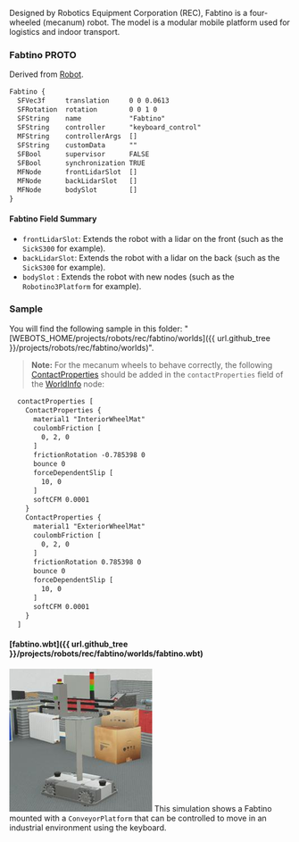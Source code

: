 Designed by Robotics Equipment Corporation (REC), Fabtino is a four-wheeled (mecanum) robot.
The model is a modular mobile platform used for logistics and indoor transport.

### Fabtino PROTO

Derived from [Robot](https://cyberbotics.com/doc/reference/robot).

```
Fabtino {
  SFVec3f     translation     0 0 0.0613
  SFRotation  rotation        0 0 1 0
  SFString    name            "Fabtino"
  SFString    controller      "keyboard_control"
  MFString    controllerArgs  []
  SFString    customData      ""
  SFBool      supervisor      FALSE
  SFBool      synchronization TRUE
  MFNode      frontLidarSlot  []
  MFNode      backLidarSlot   []
  MFNode      bodySlot        []
}
```

#### Fabtino Field Summary

- `frontLidarSlot`: Extends the robot with a lidar on the front (such as the `SickS300` for example).
- `backLidarSlot`: Extends the robot with a lidar on the back (such as the `SickS300` for example).
- `bodySlot` : Extends the robot with new nodes (such as the `Robotino3Platform` for example).


### Sample

You will find the following sample in this folder: "[WEBOTS\_HOME/projects/robots/rec/fabtino/worlds]({{ url.github_tree }}/projects/robots/rec/fabtino/worlds)".

> **Note:** For the mecanum wheels to behave correctly, the following [ContactProperties](https://cyberbotics.com/doc/reference/contactproperties) should be added in the `contactProperties` field of the [WorldInfo](https://cyberbotics.com/doc/reference/worldinfo) node:
```
  contactProperties [
    ContactProperties {
      material1 "InteriorWheelMat"
      coulombFriction [
        0, 2, 0
      ]
      frictionRotation -0.785398 0
      bounce 0
      forceDependentSlip [
        10, 0
      ]
      softCFM 0.0001
    }
    ContactProperties {
      material1 "ExteriorWheelMat"
      coulombFriction [
        0, 2, 0
      ]
      frictionRotation 0.785398 0
      bounce 0
      forceDependentSlip [
        10, 0
      ]
      softCFM 0.0001
    }
  ]
```

#### [fabtino.wbt]({{ url.github_tree }}/projects/robots/rec/fabtino/worlds/fabtino.wbt)

![fabtino.wbt.png](images/fabtino/fabtino.wbt.thumbnail.jpg) This simulation shows a Fabtino mounted with a `ConveyorPlatform` that can be controlled to move in an industrial environment using the keyboard.
